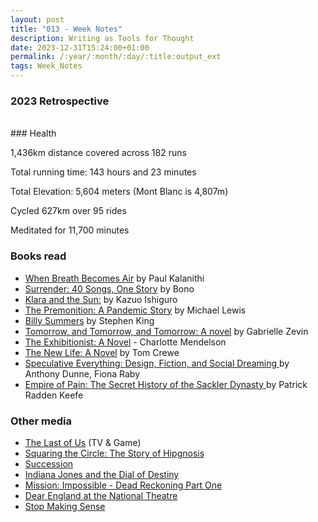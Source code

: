 ```yaml
---
layout: post
title: "013 - Week Notes"
description: Writing as Tools for Thought
date: 2023-12-31T15:24:00+01:00
permalink: /:year/:month/:day/:title:output_ext
tags: Week_Notes
---
```

### 2023 Retrospective 

<br/>
### Health

1,436km distance covered across 182 runs

Total running time: 143 hours and 23 minutes

Total Elevation:  5,604 meters (Mont Blanc is 4,807m)

Cycled 627km over 95 rides

Meditated for 11,700 minutes

### Books read

- [When Breath Becomes Air](https://www.google.co.uk/books/edition/When_Breath_Becomes_Air/mtGpCgAAQBAJ?hl=en&gbpv=0) by Paul Kalanithi
- [Surrender: 40 Songs, One Story](https://books.google.co.uk/books?id=g0mNEAAAQBAJ&dq=surrender&hl=en&newbks=1&newbks_redir=0&sa=X&redir_esc=y) by Bono
- [Klara and the Sun:](https://books.google.co.uk/books?id=u7XrDwAAQBAJ&printsec=frontcover&dq=klara+and+the+sun&hl=en&newbks=1&newbks_redir=0&sa=X&ved=2ahUKEwiLw5D90rmDAxUJg_0HHYgSDMUQ6AF6BAgMEAI#v=onepage&q=klara%20and%20the%20sun&f=false) by Kazuo Ishiguro
- [The Premonition: A Pandemic Story](https://books.google.co.uk/books?id=2QQXEAAAQBAJ&printsec=frontcover&dq=The+premonition&hl=en&newbks=1&newbks_redir=0&sa=X&ved=2ahUKEwjGtbzI07mDAxWqgf0HHRQlBs0Q6AF6BAgMEAI#v=onepage&q=The%20premonition&f=false) by Michael Lewis
- [Billy Summers](https://books.google.co.uk/books?id=cnp5EAAAQBAJ&printsec=frontcover&dq=Billy+Summers&hl=en&newbks=1&newbks_redir=0&sa=X&redir_esc=y#v=onepage&q=Billy%20Summers&f=false) by Stephen King
- [Tomorrow, and Tomorrow, and Tomorrow: A novel](https://books.google.co.uk/books?id=JrpHEAAAQBAJ&dq=tomorrow+tomorrow&hl=en&newbks=1&newbks_redir=0&sa=X&ved=2ahUKEwjLxu6C1LmDAxUShf0HHXgLAo8Q6AF6BAgEEAI) by Gabrielle Zevin
- [The Exhibitionist: A Novel](https://books.google.co.uk/books?id=xlaBEAAAQBAJ&dq=The+Exhibitionist&hl=en&newbks=1&newbks_redir=0&sa=X&ved=2ahUKEwjTl7Gt1LmDAxWGnf0HHaxXA58Q6AF6BAgGEAI) - Charlotte Mendelson
- [The New Life: A Novel](https://books.google.co.uk/books?id=iMd0EAAAQBAJ&printsec=frontcover&dq=The+new+life+tom+crewe&hl=en&newbks=1&newbks_redir=0&sa=X&redir_esc=y#v=onepage&q=The%20new%20life%20tom%20crewe&f=false) by Tom Crewe
- [Speculative Everything: Design, Fiction, and Social Dreaming ](https://books.google.co.uk/books?id=9gQyAgAAQBAJ&printsec=frontcover&dq=Speculate+everything&hl=en&newbks=1&newbks_redir=0&sa=X&redir_esc=y#v=onepage&q=Speculate%20everything&f=false) by Anthony Dunne, Fiona Raby
- [Empire of Pain: The Secret History of the Sackler Dynasty ](https://books.google.co.uk/books?id=tN8OEAAAQBAJ&printsec=frontcover&dq=Empire+of+Pain&hl=en&newbks=1&newbks_redir=0&sa=X&ved=2ahUKEwiemqnB1rmDAxU3iv0HHeMsAOkQ6AF6BAgJEAI#v=onepage&q=Empire%20of%20Pain&f=false) by Patrick Radden Keefe

### Other media
- [The Last of Us](https://www.imdb.com/title/tt3581920/) (TV & Game)
- [Squaring the Circle: The Story of Hipgnosis](https://www.imdb.com/title/tt10850264/?ref_=nv_sr_srsg_0_tt_8_nm_0_q_squaring%2520the%2520c)
- [Succession](https://www.imdb.com/title/tt7660850/)
- [Indiana Jones and the Dial of Destiny](https://www.imdb.com/title/tt1462764/?ref_=nv_sr_srsg_0_tt_6_nm_2_q_indiana)
- [Mission: Impossible - Dead Reckoning Part One](https://www.imdb.com/title/tt9603212/?ref_=nv_sr_srsg_0_tt_8_nm_0_q_mission)
- [Dear England at the National Theatre](https://www.nationaltheatre.org.uk/productions/dear-england/)
- [Stop Making Sense](https://www.imdb.com/title/tt0088178/)
